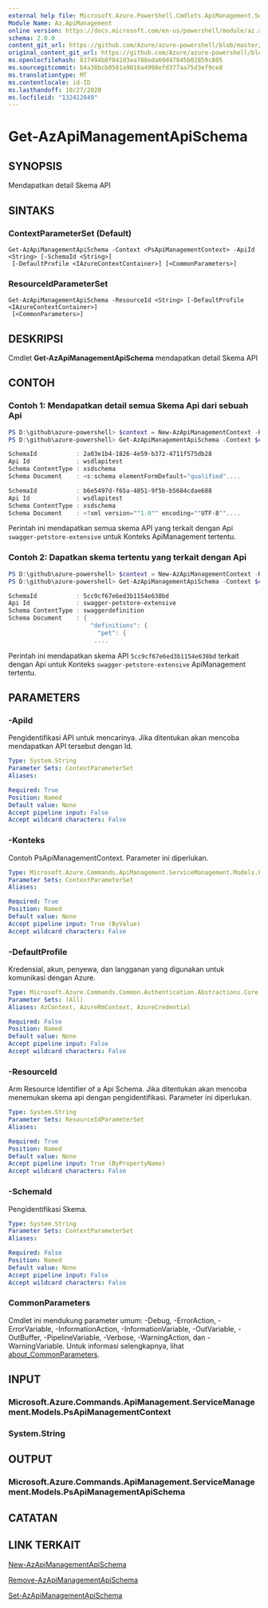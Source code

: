 ```yaml
---
external help file: Microsoft.Azure.PowerShell.Cmdlets.ApiManagement.ServiceManagement.dll-Help.xml
Module Name: Az.ApiManagement
online version: https://docs.microsoft.com/en-us/powershell/module/az.apimanagement/get-azapimanagementapischema
schema: 2.0.0
content_git_url: https://github.com/Azure/azure-powershell/blob/master/src/ApiManagement/ApiManagement/help/Get-AzApiManagementApiSchema.md
original_content_git_url: https://github.com/Azure/azure-powershell/blob/master/src/ApiManagement/ApiManagement/help/Get-AzApiManagementApiSchema.md
ms.openlocfilehash: 837494b8f042d3ea788eda69d47845b02859c805
ms.sourcegitcommit: b4a38bcb0501a9016a4998efd377aa75d3ef9ce8
ms.translationtype: MT
ms.contentlocale: id-ID
ms.lasthandoff: 10/27/2020
ms.locfileid: "132412849"
---
```

# Get-AzApiManagementApiSchema

## SYNOPSIS
Mendapatkan detail Skema API

## SINTAKS

### ContextParameterSet (Default)
```
Get-AzApiManagementApiSchema -Context <PsApiManagementContext> -ApiId <String> [-SchemaId <String>]
 [-DefaultProfile <IAzureContextContainer>] [<CommonParameters>]
```

### ResourceIdParameterSet
```
Get-AzApiManagementApiSchema -ResourceId <String> [-DefaultProfile <IAzureContextContainer>]
 [<CommonParameters>]
```

## DESKRIPSI
Cmdlet **Get-AzApiManagementApiSchema** mendapatkan detail Skema API

## CONTOH

### Contoh 1: Mendapatkan detail semua Skema Api dari sebuah Api
```powershell
PS D:\github\azure-powershell> $context = New-AzApiManagementContext -ResourceId /subscriptions/subid/resourceGroups/resourceGroupName/providers/Microsoft.ApiManagement/service/sdktestapim4163
PS D:\github\azure-powershell> Get-AzApiManagementApiSchema -Context $context -ApiId wsdlapitest

SchemaId           : 2a03e1b4-1826-4e59-b372-4711f575db28
Api Id             : wsdlapitest
Schema ContentType : xsdschema
Schema Document    : <s:schema elementFormDefault="qualified"....

SchemaId           : b6e5497d-f65a-4851-9f5b-b5684cdae688
Api Id             : wsdlapitest
Schema ContentType : xsdschema
Schema Document    : <?xml version=""1.0"" encoding=""UTF-8""....
```

Perintah ini mendapatkan semua skema API yang terkait dengan Api `swagger-petstore-extensive` untuk Konteks ApiManagement tertentu.

### Contoh 2: Dapatkan skema tertentu yang terkait dengan Api
```powershell
PS D:\github\azure-powershell> $context = New-AzApiManagementContext -ResourceId /subscriptions/subid/resourceGroups/resourceGroupName/providers/Microsoft.ApiManagement/service/sdktestapim4163
PS D:\github\azure-powershell> Get-AzApiManagementApiSchema -Context $context -ApiId swagger-petstore-extensive -SchemaId 5cc9cf67e6ed3b1154e638bd

SchemaId           : 5cc9cf67e6ed3b1154e638bd
Api Id             : swagger-petstore-extensive
Schema ContentType : swaggerdefinition
Schema Document    : {
                       "definitions": {
                         "pet": {
                        ....
```

Perintah ini mendapatkan skema API `5cc9cf67e6ed3b1154e638bd` terkait dengan Api untuk Konteks `swagger-petstore-extensive` ApiManagement tertentu.

## PARAMETERS

### -ApiId
Pengidentifikasi API untuk mencarinya.
Jika ditentukan akan mencoba mendapatkan API tersebut dengan Id.

```yaml
Type: System.String
Parameter Sets: ContextParameterSet
Aliases:

Required: True
Position: Named
Default value: None
Accept pipeline input: False
Accept wildcard characters: False
```

### -Konteks
Contoh PsApiManagementContext.
Parameter ini diperlukan.

```yaml
Type: Microsoft.Azure.Commands.ApiManagement.ServiceManagement.Models.PsApiManagementContext
Parameter Sets: ContextParameterSet
Aliases:

Required: True
Position: Named
Default value: None
Accept pipeline input: True (ByValue)
Accept wildcard characters: False
```

### -DefaultProfile
Kredensial, akun, penyewa, dan langganan yang digunakan untuk komunikasi dengan Azure.

```yaml
Type: Microsoft.Azure.Commands.Common.Authentication.Abstractions.Core.IAzureContextContainer
Parameter Sets: (All)
Aliases: AzContext, AzureRmContext, AzureCredential

Required: False
Position: Named
Default value: None
Accept pipeline input: False
Accept wildcard characters: False
```

### -ResourceId
Arm Resource Identifier of a Api Schema. Jika ditentukan akan mencoba menemukan skema api dengan pengidentifikasi. Parameter ini diperlukan.

```yaml
Type: System.String
Parameter Sets: ResourceIdParameterSet
Aliases:

Required: True
Position: Named
Default value: None
Accept pipeline input: True (ByPropertyName)
Accept wildcard characters: False
```

### -SchemaId
Pengidentifikasi Skema.

```yaml
Type: System.String
Parameter Sets: ContextParameterSet
Aliases:

Required: False
Position: Named
Default value: None
Accept pipeline input: False
Accept wildcard characters: False
```

### CommonParameters
Cmdlet ini mendukung parameter umum: -Debug, -ErrorAction, -ErrorVariable, -InformationAction, -InformationVariable, -OutVariable, -OutBuffer, -PipelineVariable, -Verbose, -WarningAction, dan -WarningVariable. Untuk informasi selengkapnya, lihat [about_CommonParameters](http://go.microsoft.com/fwlink/?LinkID=113216).

## INPUT

### Microsoft.Azure.Commands.ApiManagement.ServiceManagement.Models.PsApiManagementContext

### System.String

## OUTPUT

### Microsoft.Azure.Commands.ApiManagement.ServiceManagement.Models.PsApiManagementApiSchema

## CATATAN

## LINK TERKAIT

[New-AzApiManagementApiSchema](./New-AzApiManagementApiSchema.md)

[Remove-AzApiManagementApiSchema](./Remove-AzApiManagementApiSchema.md)

[Set-AzApiManagementApiSchema](./Set-AzApiManagementApiSchema.md)
